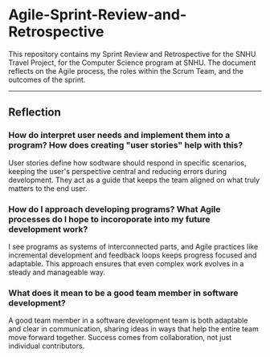 # Agile-Sprint-Review-and-Retrospective
This repository contains my Sprint Review and Retrospective for the SNHU Travel Project, for the Computer Science program at SNHU. The document reflects on the Agile process, the roles within the Scrum Team, and the outcomes of the sprint.

---

## Reflection

### How do interpret user needs and implement them into a program? How does creating "user stories" help with this?
User stories define how sodtware should respond in specific scenarios, keeping the user's perspective central and reducing errors during development. They act as a guide that keeps the team aligned on what truly matters to the end user.

### How do I approach developing programs? What Agile processes do I hope to incoroporate into my future development work?
I see programs as systems of interconnected parts, and Agile practices like incremental development and feedback loops keeps progress focused and adaptable. This approach ensures that even complex work evolves in a steady and manageable way.

### What does it mean to be a good team member in software development?
A good team member in a software development team is both adaptable and clear in communication, sharing ideas in ways that help the entire team move forward together. Success comes from collaboration, not just individual contributors.

